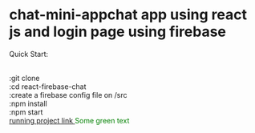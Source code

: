 # chat-mini-appchat app using react js and login page using firebase


Quick Start:

<br />:git clone
<br />:cd react-firebase-chat
<br />:create a firebase config file on /src
<br />:npm install
<br />:npm start
<br />[running project link ](https://chatroom-67e21.web.app/)
<span style="color: green"> Some green text </span>
